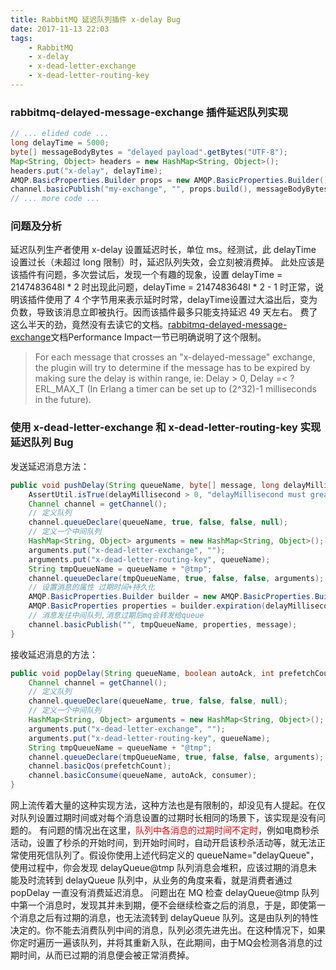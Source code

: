 ```yaml
---
title: RabbitMQ 延迟队列插件 x-delay Bug
date: 2017-11-13 22:03
tags:
    - RabbitMQ
    - x-delay
    - x-dead-letter-exchange
    - x-dead-letter-routing-key
---
```


### rabbitmq-delayed-message-exchange 插件延迟队列实现

``` java
// ... elided code ...
long delayTime = 5000;
byte[] messageBodyBytes = "delayed payload".getBytes("UTF-8");
Map<String, Object> headers = new HashMap<String, Object>();
headers.put("x-delay", delayTime);
AMQP.BasicProperties.Builder props = new AMQP.BasicProperties.Builder().headers(headers);
channel.basicPublish("my-exchange", "", props.build(), messageBodyBytes);
// ... more code ...
```

<!--more-->

### 问题及分析
延迟队列生产者使用 x-delay 设置延迟时长，单位 ms。经测试，此 delayTime 设置过长（未超过 long 限制）时，延迟队列失效，会立刻被消费掉。
此处应该是该插件有问题，多次尝试后，发现一个有趣的现象，设置 delayTime = 2147483648l * 2 时出现此问题，delayTime = 2147483648l * 2 - 1 时正常，说明该插件使用了 4 个字节用来表示延时时常，delayTime设置过大溢出后，变为负数，导致该消息立即被执行。因而该插件最多只能支持延迟 49 天左右。
费了这么半天的劲，竟然没有去读它的文档。[rabbitmq-delayed-message-exchange](https://github.com/rabbitmq/rabbitmq-delayed-message-exchange)文档Performance Impact一节已明确说明了这个限制。
> For each message that crosses an "x-delayed-message" exchange, the plugin will try to determine if the message has to be expired by making sure the delay is within range, ie: Delay > 0, Delay =< ?ERL_MAX_T (In Erlang a timer can be set up to (2^32)-1 milliseconds in the future).

### 使用 x-dead-letter-exchange 和 x-dead-letter-routing-key 实现延迟队列 Bug
发送延迟消息方法：

``` java
public void pushDelay(String queueName, byte[] message, long delayMillisecond) throws Exception {
    AssertUtil.isTrue(delayMillisecond > 0, "delayMillisecond must greater than zero");
    Channel channel = getChannel();
    // 定义队列
    channel.queueDeclare(queueName, true, false, false, null);
    // 定义一个中间队列
    HashMap<String, Object> arguments = new HashMap<String, Object>();
    arguments.put("x-dead-letter-exchange", "");
    arguments.put("x-dead-letter-routing-key", queueName);
    String tmpQueueName = queueName + "@tmp";
    channel.queueDeclare(tmpQueueName, true, false, false, arguments);
    // 设置消息的属性 过期时间+持久化
    AMQP.BasicProperties.Builder builder = new AMQP.BasicProperties.Builder();
    AMQP.BasicProperties properties = builder.expiration(delayMillisecond + "").deliveryMode(2).build();
    // 消息发往中间队列,消息过期后mq会转发给queue
    channel.basicPublish("", tmpQueueName, properties, message);
}
```

接收延迟消息的方法：

``` java
public void popDelay(String queueName, boolean autoAck, int prefetchCount, Consumer consumer) throws Exception {
    Channel channel = getChannel();
    // 定义队列
    channel.queueDeclare(queueName, true, false, false, null);
    // 定义一个中间队列
    HashMap<String, Object> arguments = new HashMap<String, Object>();
    arguments.put("x-dead-letter-exchange", "");
    arguments.put("x-dead-letter-routing-key", queueName);
    String tmpQueueName = queueName + "@tmp";
    channel.queueDeclare(tmpQueueName, true, false, false, arguments);
    channel.basicQos(prefetchCount);
    channel.basicConsume(queueName, autoAck, consumer);
}
```

网上流传着大量的这种实现方法，这种方法也是有限制的，却没见有人提起。在仅对队列设置过期时间或对每个消息设置的过期时长相同的场景下，该实现是没有问题的。
有问题的情况出在这里，<font color='red'>队列中各消息的过期时间不定时</font>，例如电商秒杀活动，设置了秒杀的开始时间，到开始时间时，自动开启该秒杀活动等，就无法正常使用死信队列了。假设你使用上述代码定义的 queueName="delayQueue"，使用过程中，你会发现 delayQueue@tmp 队列消息会堆积，应该过期的消息未能及时流转到 delayQueue 队列中，从业务的角度来看，就是消费者通过 popDelay 一直没有消费延迟消息。
问题出在 MQ 检查 delayQueue@tmp 队列中第一个消息时，发现其并未到期，便不会继续检查之后的消息，于是，即使第一个消息之后有过期的消息，也无法流转到 delayQueue 队列。这是由队列的特性决定的。你不能去消费队列中间的消息，队列必须先进先出。在这种情况下，如果你定时遍历一遍该队列，并将其重新入队，在此期间，由于MQ会检测各消息的过期时间，从而已过期的消息便会被正常消费掉。